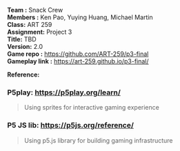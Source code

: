 **Team :** Snack Crew  
**Members :** Ken Pao, Yuying Huang, Michael Martin  
**Class:** ART 259  
**Assignment:** Project 3  
**Title:** TBD  
**Version:** 2.0  
**Game repo :** https://github.com/ART-259/p3-final  
**Gameplay link :** https://art-259.github.io/p3-final/    
  
**Reference:**  
### P5play: https://p5play.org/learn/
> Using sprites for interactive gaming experience

### P5 JS lib: https://p5js.org/reference/
> Using p5.js library for building gaming infrastructure

